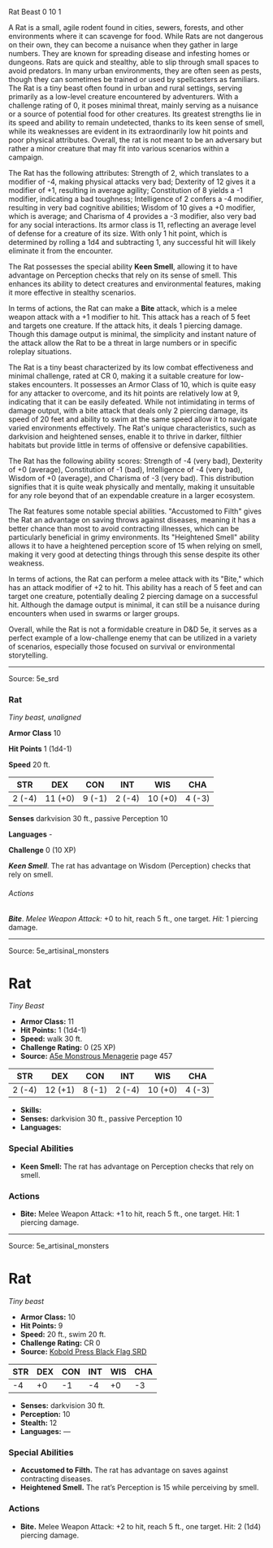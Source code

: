 <MonsterName/>Rat</MonsterName>
<CreatureType/>Beast</CreatureType>
<CR/>0</CR>
<AC/>10</AC>
<HP/>1</HP>
<summary>A Rat is a small, agile rodent found in cities, sewers, forests, and other environments where it can scavenge for food. While Rats are not dangerous on their own, they can become a nuisance when they gather in large numbers. They are known for spreading disease and infesting homes or dungeons. Rats are quick and stealthy, able to slip through small spaces to avoid predators. In many urban environments, they are often seen as pests, though they can sometimes be trained or used by spellcasters as familiars.</summary>

<summary>The Rat is a tiny beast often found in urban and rural settings, serving primarily as a low-level creature encountered by adventurers. With a challenge rating of 0, it poses minimal threat, mainly serving as a nuisance or a source of potential food for other creatures. Its greatest strengths lie in its speed and ability to remain undetected, thanks to its keen sense of smell, while its weaknesses are evident in its extraordinarily low hit points and poor physical attributes. Overall, the rat is not meant to be an adversary but rather a minor creature that may fit into various scenarios within a campaign.</summary>

<detail>

The Rat has the following attributes: Strength of 2, which translates to a modifier of -4, making physical attacks very bad; Dexterity of 12 gives it a modifier of +1, resulting in average agility; Constitution of 8 yields a -1 modifier, indicating a bad toughness; Intelligence of 2 confers a -4 modifier, resulting in very bad cognitive abilities; Wisdom of 10 gives a +0 modifier, which is average; and Charisma of 4 provides a -3 modifier, also very bad for any social interactions. Its armor class is 11, reflecting an average level of defense for a creature of its size. With only 1 hit point, which is determined by rolling a 1d4 and subtracting 1, any successful hit will likely eliminate it from the encounter.

The Rat possesses the special ability **Keen Smell**, allowing it to have advantage on Perception checks that rely on its sense of smell. This enhances its ability to detect creatures and environmental features, making it more effective in stealthy scenarios.

In terms of actions, the Rat can make a **Bite** attack, which is a melee weapon attack with a +1 modifier to hit. This attack has a reach of 5 feet and targets one creature. If the attack hits, it deals 1 piercing damage. Though this damage output is minimal, the simplicity and instant nature of the attack allow the Rat to be a threat in large numbers or in specific roleplay situations.

The Rat is a tiny beast characterized by its low combat effectiveness and minimal challenge, rated at CR 0, making it a suitable creature for low-stakes encounters. It possesses an Armor Class of 10, which is quite easy for any attacker to overcome, and its hit points are relatively low at 9, indicating that it can be easily defeated. While not intimidating in terms of damage output, with a bite attack that deals only 2 piercing damage, its speed of 20 feet and ability to swim at the same speed allow it to navigate varied environments effectively. The Rat's unique characteristics, such as darkvision and heightened senses, enable it to thrive in darker, filthier habitats but provide little in terms of offensive or defensive capabilities.

The Rat has the following ability scores: Strength of -4 (very bad), Dexterity of +0 (average), Constitution of -1 (bad), Intelligence of -4 (very bad), Wisdom of +0 (average), and Charisma of -3 (very bad). This distribution signifies that it is quite weak physically and mentally, making it unsuitable for any role beyond that of an expendable creature in a larger ecosystem.

The Rat features some notable special abilities. "Accustomed to Filth" gives the Rat an advantage on saving throws against diseases, meaning it has a better chance than most to avoid contracting illnesses, which can be particularly beneficial in grimy environments. Its "Heightened Smell" ability allows it to have a heightened perception score of 15 when relying on smell, making it very good at detecting things through this sense despite its other weakness.

In terms of actions, the Rat can perform a melee attack with its "Bite," which has an attack modifier of +2 to hit. This ability has a reach of 5 feet and can target one creature, potentially dealing 2 piercing damage on a successful hit. Although the damage output is minimal, it can still be a nuisance during encounters when used in swarms or larger groups.

Overall, while the Rat is not a formidable creature in D&D 5e, it serves as a perfect example of a low-challenge enemy that can be utilized in a variety of scenarios, especially those focused on survival or environmental storytelling.</detail>



---

Source: 5e_srd

### Rat

*Tiny beast, unaligned*

**Armor Class** 10

**Hit Points** 1 (1d4-1)

**Speed** 20 ft.

| STR    | DEX     | CON    | INT    | WIS     | CHA    |
|--------|---------|--------|--------|---------|--------|
| 2 (-4) | 11 (+0) | 9 (-1) | 2 (-4) | 10 (+0) | 4 (-3) |

**Senses** darkvision 30 ft., passive Perception 10

**Languages** -

**Challenge** 0 (10 XP)

***Keen Smell***. The rat has advantage on Wisdom (Perception) checks that rely on smell.

###### Actions

***Bite***. *Melee Weapon Attack:* +0 to hit, reach 5 ft., one target. *Hit:* 1 piercing damage.



---

Source: 5e_artisinal_monsters

# Rat

*Tiny* *Beast*

- **Armor Class:** 11
- **Hit Points:** 1 (1d4-1)
- **Speed:** walk 30 ft.
- **Challenge Rating:** 0 (25 XP)
- **Source:** [A5e Monstrous Menagerie](https://enpublishingrpg.com/products/level-up-monstrous-menagerie-a5e) page 457

| STR | DEX | CON | INT | WIS | CHA |
| --- | --- | --- | --- | --- | --- |
| 2 (-4) | 12 (+1) | 8 (-1) | 2 (-4) | 10 (+0) | 4 (-3) |

- **Skills:** 
- **Senses:** darkvision 30 ft., passive Perception 10
- **Languages:** 

### Special Abilities

- **Keen Smell:** The rat has advantage on Perception checks that rely on smell.

### Actions

- **Bite:** Melee Weapon Attack: +1 to hit, reach 5 ft., one target. Hit: 1 piercing damage.






---

Source: 5e_artisinal_monsters

# Rat

*Tiny beast*

- **Armor Class:** 10
- **Hit Points:** 9
- **Speed:** 20 ft., swim 20 ft.
- **Challenge Rating:** CR 0
- **Source:** [Kobold Press Black Flag SRD](https://koboldpress.com/black-flag-roleplaying/)

| STR | DEX | CON | INT | WIS | CHA |
| --- | --- | --- | --- | --- | --- |
| -4 | +0 | -1 | -4 | +0 | -3 |

- **Senses:** darkvision 30 ft.
- **Perception:** 10
- **Stealth:** 12
- **Languages:** —

### Special Abilities

- **Accustomed to Filth.** The rat has advantage on saves against contracting diseases.
- **Heightened Smell.** The rat’s Perception is 15 while perceiving by smell.

### Actions

- **Bite.** Melee Weapon Attack: +2 to hit, reach 5 ft., one target. Hit: 2 (1d4) piercing damage.



